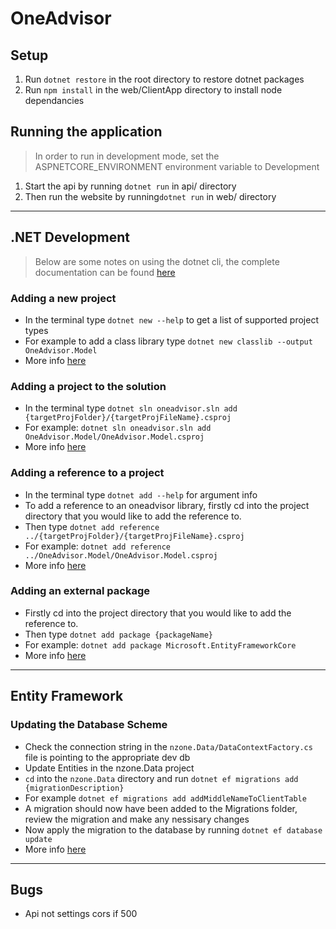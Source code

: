 # OneAdvisor

## Setup

1. Run ```dotnet restore``` in the root directory to restore dotnet packages
1. Run ```npm install``` in the web/ClientApp directory to install node dependancies

## Running the application

> In order to run in development mode, set the ASPNETCORE_ENVIRONMENT environment variable to Development

1. Start the api by running ```dotnet run``` in api/ directory
1. Then run the website by running```dotnet run``` in web/ directory

---

## .NET Development

> Below are some notes on using the dotnet cli, the complete documentation can be found [here](https://docs.microsoft.com/en-us/dotnet/core/tools/index?tabs=netcore2x)

### Adding a new project
- In the terminal type ```dotnet new --help``` to get a list of supported project types
- For example to add a class library type ```dotnet new classlib --output OneAdvisor.Model```
- More info [here](https://docs.microsoft.com/en-us/dotnet/core/tools/dotnet-new?tabs=netcore21) 

### Adding a project to the solution
- In the terminal type ```dotnet sln oneadvisor.sln add {targetProjFolder}/{targetProjFileName}.csproj```
- For example: ```dotnet sln oneadvisor.sln add OneAdvisor.Model/OneAdvisor.Model.csproj```
- More info [here](https://docs.microsoft.com/en-us/dotnet/core/tools/dotnet-sln) 

### Adding a reference to a project
- In the terminal type ```dotnet add --help``` for argument info
- To add a reference to an oneadvisor library, firstly cd into the project directory that you would like to add the reference to.
- Then type ```dotnet add reference ../{targetProjFolder}/{targetProjFileName}.csproj```
- For example: ```dotnet add reference ../OneAdvisor.Model/OneAdvisor.Model.csproj```
- More info [here](https://docs.microsoft.com/en-us/dotnet/core/tools/dotnet-add-reference) 

### Adding an external package
- Firstly cd into the project directory that you would like to add the reference to.
- Then type ```dotnet add package {packageName}```
- For example: ```dotnet add package Microsoft.EntityFrameworkCore```
- More info [here](https://docs.microsoft.com/en-us/dotnet/core/tools/dotnet-add-package) 

---

## Entity Framework

### Updating the Database Scheme
- Check the connection string in the ```nzone.Data/DataContextFactory.cs``` file is pointing to the appropriate dev db
- Update Entities in the nzone.Data project
- ```cd``` into the ```nzone.Data``` directory and run ```dotnet ef migrations add {migrationDescription}```
- For example ```dotnet ef migrations add addMiddleNameToClientTable```
- A migration should now have been added to the Migrations folder, review the migration and make any nessisary changes
- Now apply the migration to the database by running ```dotnet ef database update```
- More info [here](https://docs.microsoft.com/en-us/ef/core/managing-schemas/migrations/) 

---

## Bugs

- Api not settings cors if 500